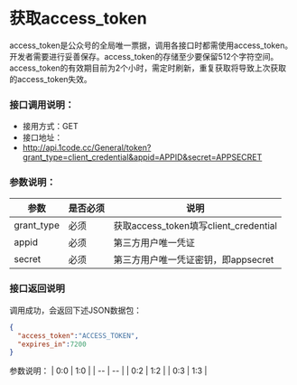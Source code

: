 # 获取access_token

access_token是公众号的全局唯一票据，调用各接口时都需使用access_token。开发者需要进行妥善保存。access_token的存储至少要保留512个字符空间。access_token的有效期目前为2个小时，需定时刷新，重复获取将导致上次获取的access_token失效。


### 接口调用说明：
* 接用方式：GET
* 接口地址：
* http://api.1code.cc/General/token?grant_type=client_credential&appid=APPID&secret=APPSECRET

### 参数说明：
| 参数| 是否必须 | 说明 |
| -- | -- | -- |
| grant_type | 必须 | 获取access_token填写client_credential |
| appid | 必须 | 第三方用户唯一凭证 |
| secret | 必须 | 第三方用户唯一凭证密钥，即appsecret |


### 接口返回说明
调用成功，会返回下述JSON数据包：
```json
{
  "access_token":"ACCESS_TOKEN",
  "expires_in":7200
}
```

参数说明：
| 0:0 | 1:0 |
| -- | -- |
| 0:2 | 1:2 |
| 0:3 | 1:3 |





